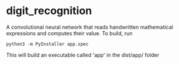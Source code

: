 # digit_recognition

A convolutional neural network that reads handwritten mathematical expressions and computes their value.
To build, run
```
python3 -m PyInstaller app.spec
```
This will build an executable called 'app' in the dist/app/ folder